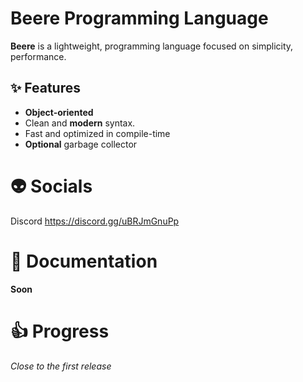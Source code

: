 # Beere Programming Language

**Beere** is a lightweight, programming language focused on simplicity, performance.  

## ✨ Features

- **Object-oriented**
- Clean and **modern** syntax.
- Fast and optimized in compile-time
- **Optional** garbage collector

# 👽 Socials

Discord https://discord.gg/uBRJmGnuPp

# 💨 Documentation
**Soon**

# 👍 Progress
*Close to the first release*
